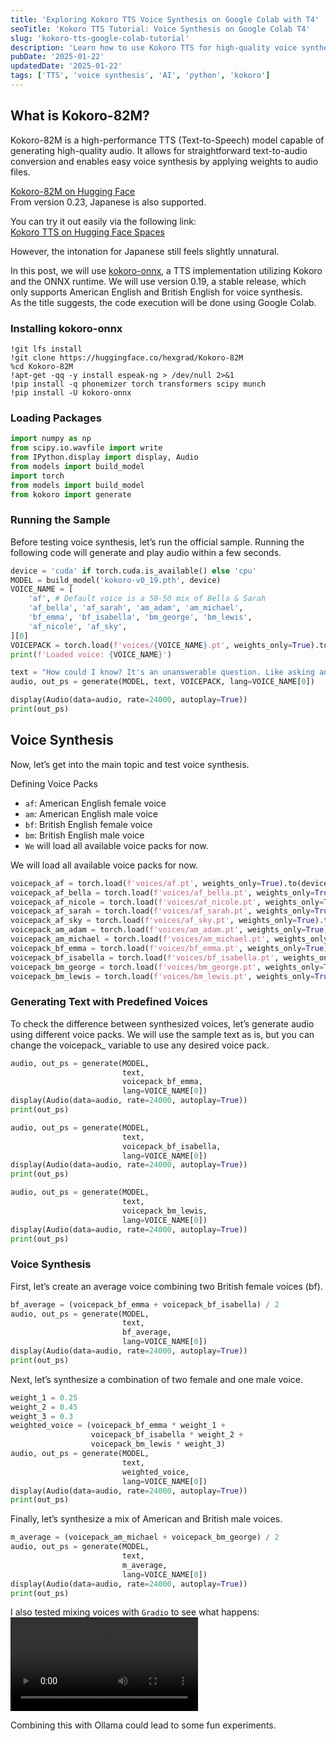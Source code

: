 ```yaml
---
title: 'Exploring Kokoro TTS Voice Synthesis on Google Colab with T4'
seoTitle: 'Kokoro TTS Tutorial: Voice Synthesis on Google Colab T4'
slug: 'kokoro-tts-google-colab-tutorial'
description: 'Learn how to use Kokoro TTS for high-quality voice synthesis with Google Colab T4, featuring kokoro-onnx and voice pack customization.'
pubDate: '2025-01-22'
updatedDate: '2025-01-22'
tags: ['TTS', 'voice synthesis', 'AI', 'python', 'kokoro']
---
```



## What is Kokoro-82M?

Kokoro-82M is a high-performance TTS (Text-to-Speech) model capable of generating high-quality audio. It allows for straightforward text-to-audio conversion and enables easy voice synthesis by applying weights to audio files.

[Kokoro-82M on Hugging Face](https://huggingface.co/hexgrad/Kokoro-82M)  
From version 0.23, Japanese is also supported.

You can try it out easily via the following link:  
[Kokoro TTS on Hugging Face Spaces](https://huggingface.co/spaces/hexgrad/Kokoro-TTS)

However, the intonation for Japanese still feels slightly unnatural.

In this post, we will use [kokoro-onnx](https://github.com/thewh1teagle/kokoro-onnx), a TTS implementation utilizing Kokoro and the ONNX runtime. We will use version 0.19, a stable release, which only supports American English and British English for voice synthesis.  
As the title suggests, the code execution will be done using Google Colab.

### Installing kokoro-onnx

```shell
!git lfs install
!git clone https://huggingface.co/hexgrad/Kokoro-82M
%cd Kokoro-82M
!apt-get -qq -y install espeak-ng > /dev/null 2>&1
!pip install -q phonemizer torch transformers scipy munch
!pip install -U kokoro-onnx
```

### Loading Packages
```python
import numpy as np
from scipy.io.wavfile import write
from IPython.display import display, Audio
from models import build_model
import torch
from models import build_model
from kokoro import generate
```


### Running the Sample
Before testing voice synthesis, let’s run the official sample.
Running the following code will generate and play audio within a few seconds.

```python
device = 'cuda' if torch.cuda.is_available() else 'cpu'
MODEL = build_model('kokoro-v0_19.pth', device)
VOICE_NAME = [
    'af', # Default voice is a 50-50 mix of Bella & Sarah
    'af_bella', 'af_sarah', 'am_adam', 'am_michael',
    'bf_emma', 'bf_isabella', 'bm_george', 'bm_lewis',
    'af_nicole', 'af_sky',
][0]
VOICEPACK = torch.load(f'voices/{VOICE_NAME}.pt', weights_only=True).to(device)
print(f'Loaded voice: {VOICE_NAME}')

text = "How could I know? It's an unanswerable question. Like asking an unborn child if they'll lead a good life. They haven't even been born."
audio, out_ps = generate(MODEL, text, VOICEPACK, lang=VOICE_NAME[0])

display(Audio(data=audio, rate=24000, autoplay=True))
print(out_ps)
```

## Voice Synthesis

Now, let’s get into the main topic and test voice synthesis.

Defining Voice Packs
- `af`: American English female voice
- `am`: American English male voice
- `bf`: British English female voice
- `bm`: British English male voice
- `We` will load all available voice packs for now.

We will load all available voice packs for now.

```python
voicepack_af = torch.load(f'voices/af.pt', weights_only=True).to(device)
voicepack_af_bella = torch.load(f'voices/af_bella.pt', weights_only=True).to(device)
voicepack_af_nicole = torch.load(f'voices/af_nicole.pt', weights_only=True).to(device)
voicepack_af_sarah = torch.load(f'voices/af_sarah.pt', weights_only=True).to(device)
voicepack_af_sky = torch.load(f'voices/af_sky.pt', weights_only=True).to(device)
voicepack_am_adam = torch.load(f'voices/am_adam.pt', weights_only=True).to(device)
voicepack_am_michael = torch.load(f'voices/am_michael.pt', weights_only=True).to(device)
voicepack_bf_emma = torch.load(f'voices/bf_emma.pt', weights_only=True).to(device)
voicepack_bf_isabella = torch.load(f'voices/bf_isabella.pt', weights_only=True).to(device)
voicepack_bm_george = torch.load(f'voices/bm_george.pt', weights_only=True).to(device)
voicepack_bm_lewis = torch.load(f'voices/bm_lewis.pt', weights_only=True).to(device)
```


### Generating Text with Predefined Voices
To check the difference between synthesized voices, let’s generate audio using different voice packs.
We will use the sample text as is, but you can change the voicepack_ variable to use any desired voice pack.

```python
audio, out_ps = generate(MODEL,
                         text,
                         voicepack_bf_emma,
                         lang=VOICE_NAME[0])
display(Audio(data=audio, rate=24000, autoplay=True))
print(out_ps)
```

```python
audio, out_ps = generate(MODEL,
                         text,
                         voicepack_bf_isabella,
                         lang=VOICE_NAME[0])
display(Audio(data=audio, rate=24000, autoplay=True))
print(out_ps)
```

```python
audio, out_ps = generate(MODEL,
                         text,
                         voicepack_bm_lewis,
                         lang=VOICE_NAME[0])
display(Audio(data=audio, rate=24000, autoplay=True))
print(out_ps)
```

### Voice Synthesis
First, let’s create an average voice combining two British female voices (bf).

```python
bf_average = (voicepack_bf_emma + voicepack_bf_isabella) / 2
audio, out_ps = generate(MODEL,
                         text,
                         bf_average,
                         lang=VOICE_NAME[0])
display(Audio(data=audio, rate=24000, autoplay=True))
print(out_ps)
```

Next, let’s synthesize a combination of two female and one male voice.
```python
weight_1 = 0.25
weight_2 = 0.45
weight_3 = 0.3
weighted_voice = (voicepack_bf_emma * weight_1 +
                  voicepack_bf_isabella * weight_2 +
                  voicepack_bm_lewis * weight_3)
audio, out_ps = generate(MODEL,
                         text,
                         weighted_voice,
                         lang=VOICE_NAME[0])
display(Audio(data=audio, rate=24000, autoplay=True))
print(out_ps)
```

Finally, let’s synthesize a mix of American and British male voices.
```python
m_average = (voicepack_am_michael + voicepack_bm_george) / 2
audio, out_ps = generate(MODEL,
                         text,
                         m_average,
                         lang=VOICE_NAME[0])
display(Audio(data=audio, rate=24000, autoplay=True))
print(out_ps)
```


I also tested mixing voices with `Gradio` to see what happens:
<video src="gradio.mp4"></video>

Combining this with Ollama could lead to some fun experiments.
